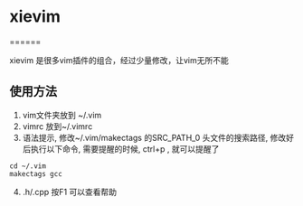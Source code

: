 # xievim
======

xievim 是很多vim插件的组合，经过少量修改，让vim无所不能

## 使用方法
1. vim文件夹放到 ~/.vim
2. vimrc 放到~/.vimrc
3. 语法提示, 修改~/.vim/makectags 的SRC_PATH_0 头文件的搜索路径, 修改好后执行以下命令, 需要提醒的时候, ctrl+p , 就可以提醒了
```
cd ~/.vim
makectags gcc
``` 
4. .h/.cpp 按F1 可以查看帮助


